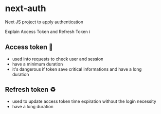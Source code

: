 # next-auth
Next JS project to apply authentication

Explain Access Token and Refresh Token :information_source:

## Access token :key:
  - used into requests to check user and session
  - have a minimum duration
  - it's dangerous if token save critical informations and have a long duration
## Refresh token :recycle:
  - used to update access token time expiration without the login necessity
  - have a long duration 
